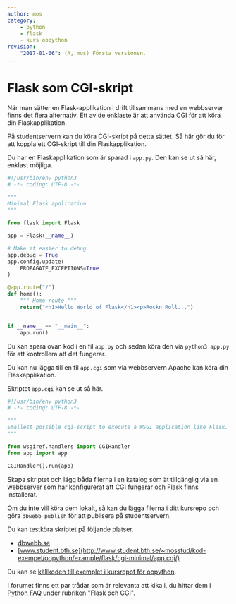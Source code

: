```yaml
---
author: mos
category:
    - python
    - flask
    - kurs oopython
revision:
    "2017-01-06": (A, mos) Första versionen.
...
```

Flask som CGI-skript
==================================

När man sätter en Flask-applikation i drift tillsammans med en webbserver finns det flera alternativ. Ett av de enklaste är att använda CGI för att köra din Flaskapplikation.

På studentservern kan du köra CGI-skript på detta sättet. Så här gör du för att koppla ett CGI-skript till din Flaskapplikation.

<!--more-->


Du har en Flaskapplikation som är sparad i `app.py`. Den kan se ut så här, enklast möjliga.

```python
#!/usr/bin/env python3
# -*- coding: UTF-8 -*-

"""
Minimal Flask application
"""

from flask import Flask

app = Flask(__name__)

# Make it easier to debug
app.debug = True
app.config.update(
    PROPAGATE_EXCEPTIONS=True
)

@app.route("/")
def home():
    """ Home route """
    return("<h1>Hello World of Flask</h1><p>Rockn Roll...")


if __name__ == "__main__":
    app.run()
```

Du kan spara ovan kod i en fil `app.py` och sedan köra den via `python3 app.py` för att kontrollera att det fungerar.

Du kan nu lägga till en fil `app.cgi` som via webbservern Apache kan köra din Flaskapplikation.

Skriptet `app.cgi` kan se ut så här.

```python
#!/usr/bin/env python3
# -*- coding: UTF-8 -*-

"""
Smallest possible cgi-script to execute a WSGI application like Flask.
"""

from wsgiref.handlers import CGIHandler
from app import app

CGIHandler().run(app)
```

Skapa skriptet och lägg båda filerna i en katalog som ät tillgänglig via en webbserver som har konfigurerat att CGI fungerar och Flask finns installerat.

Om du inte vill köra dem lokalt, så kan du lägga filerna i ditt kursrepo och göra `dbwebb publish` för att publisera på studentservern.

Du kan testköra skriptet på följande platser.

* [dbwebb.se](repo/oopython/example/flask/cgi-minimal/app.cgi/)
* [www.student.bth.se](http://www.student.bth.se/~mosstud/kod-exempel/oopython/example/flask/cgi-minimal/app.cgi/)

Du kan se [källkoden till exemplet i kursrepot för oopython](https://github.com/dbwebb-se/oopython/tree/master/example/flask/cgi-minimal).

I forumet finns ett par trådar som är relevanta att kika i, du hittar dem i [Python FAQ](t/2880) under rubriken "Flask och CGI".
